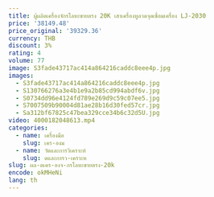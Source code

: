 ```yaml
---
title: ผู้ผลิตเครื่องจักรโลหะขายตรง 20K เสาเครื่องหูลวดจุดเชื่อมเครื่อง LJ-2030
price: '38149.48'
price_original: '39329.36'
currency: THB
discount: 3%
rating: 4
volume: 77
image: S3fade43717ac414a864216caddc8eee4p.jpg
images:
  - S3fade43717ac414a864216caddc8eee4p.jpg
  - S130766276a3e4b1e9a2b85cd994abdf6v.jpg
  - S0734dd96e4124fd789e269d9c59c07ee5.jpg
  - S7007509b90004d81ae28b16d30fed57cr.jpg
  - Sa312bf67825c47bea329cce34b6c32d5U.jpg
video: 4000182048613.mp4
categories:
  - name: เครื่องมือ
    slug: เคร-องม
  - name: วัดและการวิเคราะห์
    slug: ดและการว-เคราะห
slug: ผล-ตเคร-องจ-กรโลหะขายตรง-20k
encode: okMHeNi
lang: th
---
```

  
